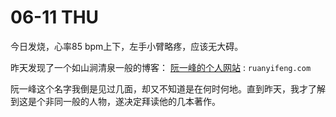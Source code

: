 # 06-11 THU

今日发烧，心率85 bpm上下，左手小臂略疼，应该无大碍。

昨天发现了一个如山涧清泉一般的博客： [阮一峰的个人网站](https://github.com/JaydenYL/Gitbook/tree/430c9ceec896204f03b4a882cbef009fad537a6b/june/ruanyifeng.com) : `ruanyifeng.com`

阮一峰这个名字我倒是见过几面，却又不知道是在何时何地。直到昨天，我才了解到这是个非同一般的人物，遂决定拜读他的几本著作。
